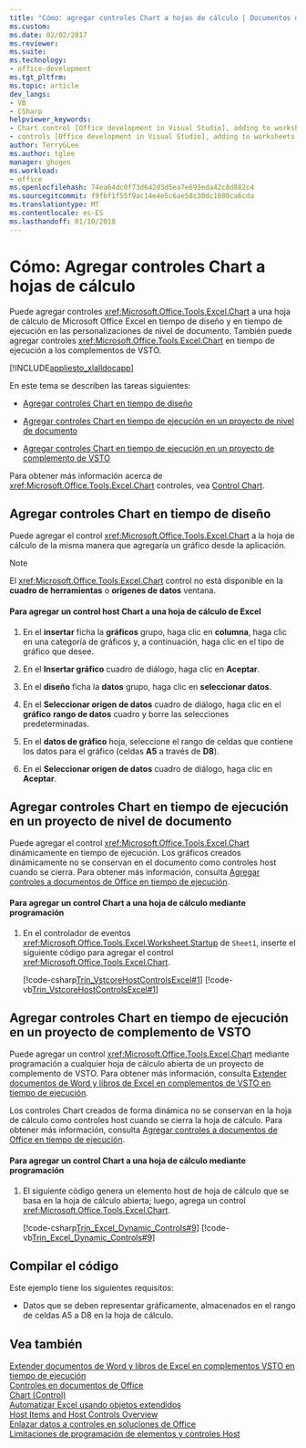 ```yaml
---
title: "Cómo: agregar controles Chart a hojas de cálculo | Documentos de Microsoft"
ms.custom: 
ms.date: 02/02/2017
ms.reviewer: 
ms.suite: 
ms.technology:
- office-development
ms.tgt_pltfrm: 
ms.topic: article
dev_langs:
- VB
- CSharp
helpviewer_keywords:
- Chart control [Office development in Visual Studio], adding to worksheets
- controls [Office development in Visual Studio], adding to worksheets
author: TerryGLee
ms.author: tglee
manager: ghogen
ms.workload:
- office
ms.openlocfilehash: 74ea64dc0f73d642d3d5ea7e693eda42c8d882c4
ms.sourcegitcommit: f9fbf1f55f9ac14e4e5c6ae58c30dc1800ca6cda
ms.translationtype: MT
ms.contentlocale: es-ES
ms.lasthandoff: 01/10/2018
---
```

# <a name="how-to-add-chart-controls-to-worksheets"></a>Cómo: Agregar controles Chart a hojas de cálculo
  Puede agregar controles <xref:Microsoft.Office.Tools.Excel.Chart> a una hoja de cálculo de Microsoft Office Excel en tiempo de diseño y en tiempo de ejecución en las personalizaciones de nivel de documento. También puede agregar controles <xref:Microsoft.Office.Tools.Excel.Chart> en tiempo de ejecución a los complementos de VSTO.  
  
 [!INCLUDE[appliesto_xlalldocapp](../vsto/includes/appliesto-xlalldocapp-md.md)]  
  
 En este tema se describen las tareas siguientes:  
  
-   [Agregar controles Chart en tiempo de diseño](#designtime)  
  
-   [Agregar controles Chart en tiempo de ejecución en un proyecto de nivel de documento](#runtimedoclevel)  
  
-   [Agregar controles Chart en tiempo de ejecución en un proyecto de complemento de VSTO](#runtimeaddin)  
  
 Para obtener más información acerca de <xref:Microsoft.Office.Tools.Excel.Chart> controles, vea [Control Chart](../vsto/chart-control.md).  
  
##  <a name="designtime"></a>Agregar controles Chart en tiempo de diseño  
 Puede agregar el control <xref:Microsoft.Office.Tools.Excel.Chart> a la hoja de cálculo de la misma manera que agregaría un gráfico desde la aplicación.  
  
> [!NOTE]  
>  El <xref:Microsoft.Office.Tools.Excel.Chart> control no está disponible en la **cuadro de herramientas** o **orígenes de datos** ventana.  
  
#### <a name="to-add-a-chart-host-control-to-a-worksheet-in-excel"></a>Para agregar un control host Chart a una hoja de cálculo de Excel  
  
1.  En el **insertar** ficha la **gráficos** grupo, haga clic en **columna**, haga clic en una categoría de gráficos y, a continuación, haga clic en el tipo de gráfico que desee.  
  
2.  En el **Insertar gráfico** cuadro de diálogo, haga clic en **Aceptar**.  
  
3.  En el **diseño** ficha la **datos** grupo, haga clic en **seleccionar datos**.  
  
4.  En el **Seleccionar origen de datos** cuadro de diálogo, haga clic en el **gráfico** **rango de datos** cuadro y borre las selecciones predeterminadas.  
  
5.  En el **datos de gráfico** hoja, seleccione el rango de celdas que contiene los datos para el gráfico (celdas **A5** a través de **D8**).  
  
6.  En el **Seleccionar origen de datos** cuadro de diálogo, haga clic en **Aceptar**.  
  
##  <a name="runtimedoclevel"></a>Agregar controles Chart en tiempo de ejecución en un proyecto de nivel de documento  
 Puede agregar el control <xref:Microsoft.Office.Tools.Excel.Chart> dinámicamente en tiempo de ejecución. Los gráficos creados dinámicamente no se conservan en el documento como controles host cuando se cierra. Para obtener más información, consulta [Agregar controles a documentos de Office en tiempo de ejecución](../vsto/adding-controls-to-office-documents-at-run-time.md).  
  
#### <a name="to-add-a-chart-control-to-a-worksheet-programmatically"></a>Para agregar un control Chart a una hoja de cálculo mediante programación  
  
1.  En el controlador de eventos <xref:Microsoft.Office.Tools.Excel.Worksheet.Startup> de `Sheet1`, inserte el siguiente código para agregar el control <xref:Microsoft.Office.Tools.Excel.Chart>.  
  
     [!code-csharp[Trin_VstcoreHostControlsExcel#1](../vsto/codesnippet/CSharp/Trin_VstcoreHostControlsExcelCS/Sheet1.cs#1)]
     [!code-vb[Trin_VstcoreHostControlsExcel#1](../vsto/codesnippet/VisualBasic/Trin_VstcoreHostControlsExcelVB/Sheet1.vb#1)]  
  
##  <a name="runtimeaddin"></a>Agregar controles Chart en tiempo de ejecución en un proyecto de complemento de VSTO  
 Puede agregar un control <xref:Microsoft.Office.Tools.Excel.Chart> mediante programación a cualquier hoja de cálculo abierta de un proyecto de complemento de VSTO. Para obtener más información, consulta [Extender documentos de Word y libros de Excel en complementos de VSTO en tiempo de ejecución](../vsto/extending-word-documents-and-excel-workbooks-in-vsto-add-ins-at-run-time.md).  
  
 Los controles Chart creados de forma dinámica no se conservan en la hoja de cálculo como controles host cuando se cierra la hoja de cálculo. Para obtener más información, consulta [Agregar controles a documentos de Office en tiempo de ejecución](../vsto/adding-controls-to-office-documents-at-run-time.md).  
  
#### <a name="to-add-a-chart-control-to-a-worksheet-programmatically"></a>Para agregar un control Chart a una hoja de cálculo mediante programación  
  
1.  El siguiente código genera un elemento host de hoja de cálculo que se basa en la hoja de cálculo abierta; luego, agrega un control <xref:Microsoft.Office.Tools.Excel.Chart>.  
  
     [!code-csharp[Trin_Excel_Dynamic_Controls#9](../vsto/codesnippet/CSharp/Trin_Excel_Dynamic_Controls/ThisAddIn.cs#9)]
     [!code-vb[Trin_Excel_Dynamic_Controls#9](../vsto/codesnippet/VisualBasic/Trin_Excel_Dynamic_Controls/ThisAddIn.vb#9)]  
  
## <a name="compiling-the-code"></a>Compilar el código  
 Este ejemplo tiene los siguientes requisitos:  
  
-   Datos que se deben representar gráficamente, almacenados en el rango de celdas A5 a D8 en la hoja de cálculo.  
  
## <a name="see-also"></a>Vea también  
 [Extender documentos de Word y libros de Excel en complementos VSTO en tiempo de ejecución](../vsto/extending-word-documents-and-excel-workbooks-in-vsto-add-ins-at-run-time.md)   
 [Controles en documentos de Office](../vsto/controls-on-office-documents.md)   
 [Chart (Control)](../vsto/chart-control.md)   
 [Automatizar Excel usando objetos extendidos](../vsto/automating-excel-by-using-extended-objects.md)   
 [Host Items and Host Controls Overview](../vsto/host-items-and-host-controls-overview.md)   
 [Enlazar datos a controles en soluciones de Office](../vsto/binding-data-to-controls-in-office-solutions.md)   
 [Limitaciones de programación de elementos y controles Host](../vsto/programmatic-limitations-of-host-items-and-host-controls.md)  
  
  